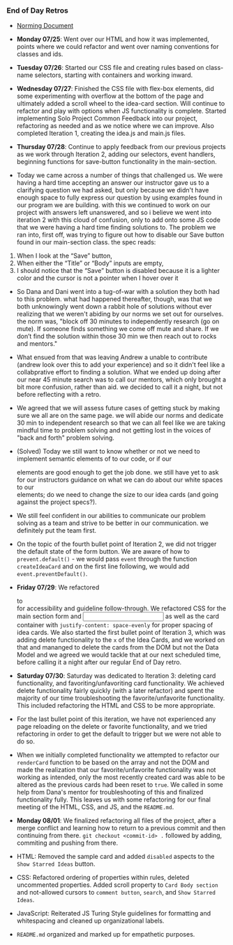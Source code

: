 ### End of Day Retros

- [Norming Document](https://docs.google.com/document/d/1UttTUx3zhpV8U_HjoPpFCG5bD5uQUUiAaoo7N7qsHFg/edit)

- **Monday 07/25**: Went over our HTML and how it was implemented, points where we could refactor and went over naming conventions for classes and ids.

- **Tuesday 07/26**: Started our CSS file and creating rules based on class-name selectors, starting with containers and working inward.

- **Wednesday 07/27**: Finished the CSS file with flex-box elements, did some experimenting with overflow at the bottom of the page and ultimately added a scroll wheel to the idea-card section. Will continue to refactor and play with options when JS functionality is complete. Started implementing Solo Project Common Feedback into our project, refactoring as needed and as we notice where we can improve. Also completed Iteration 1, creating the idea.js and main.js files.

- **Thursday 07/28**: Continue to apply feedback from our previous projects as we work through Iteration 2, adding our selectors, event handlers, beginning functions for save-button functionality in the main-section.
- Today we came across a number of things that challenged us. We were having a hard time accepting an answer our instructor gave us to a clarifying question we had asked, but only because we didn't have enough space to fully express our question by using examples found in our program we are building. with this we continued to work on our project with answers left unanswered, and so i believe we went into iteration 2 with this cloud of confusion, only to add onto some JS code that we were having a hard time finding solutions to. The problem we ran into, first off, was trying to figure out how to disable our Save button found in our main-section class. the spec reads: 
1.  When I look at the “Save” button,
2. When either the “Title” or “Body” inputs are empty,
3. I should notice that the “Save” button is disabled because it is a lighter color and the cursor is not a pointer when I hover over it
- So Dana and Dani went into a tug-of-war with a solution they both had to this problem. what had happened thereafter, though, was that we both unknowingly went down a rabbit hole of solutions without ever realizing that we weren't abiding by our norms we set out for ourselves. the norm was, "block off 30 minutes to independently research (go on mute). If someone finds something we come off mute and share. If we don’t find the solution within those 30 min we then reach out to rocks and mentors."
- What ensued from that was leaving Andrew a unable to contribute (andrew look over this to add your experience) and so it didn't feel like a collabprative effort to finding a solution. What we ended up doing after our near 45 minute search was to call our mentors, which only brought a bit more confusion, rather than aid. we decided to call it a night, but not before reflecting with a retro. 
- We agreed that we will assess future cases of getting stuck by making sure we all are on the same page. we will abide our norms and dedicate 30 min to independent research so that we can all feel like we are taking mindful time to problem solving and not getting lost in the voices of "back and forth" problem solving.
- (Solved) Today we still want to know whether or not we need to implement semantic elements of <forms> to our code, or if our <section> elements are good enough to get the job done. we still have yet to ask for our instructors guidance on what we can do about our white spaces to our <section class="idea section"> elements; do we need to change the size to our idea cards (and going against the project specs?).
- We still feel confident in our abilities to communicate our problem solving as a team and strive to be better in our communication. we definitely put the team first.
- On the topic of the fourth bullet point of Iteration 2, we did not trigger the default state of the form button. We are aware of how to `prevent.default()` - we would pass `event` through the function `createIdeaCard` and on the first line following, we would add `event.preventDefault()`.

- **Friday 07/29**: We refactored <section class="main-section"> to <form> for accessibility and guideline follow-through. We refactored CSS for the main section form <label> and <input> as well as the card container with `justify-content: space-evenly` for proper spacing of idea cards. We also started the first bullet point of Iteration 3, which was adding delete functionality to the `x` of the Idea Cards, and we worked on that and mananged to delete the cards from the DOM but not the Data Model and we agreed we would tackle that at our next scheduled time, before calling it a night after our regular End of Day retro.

- **Saturday 07/30**: Saturday was dedicated to Iteration 3: deleting card functionality, and favoriting/unfavoriting card functionality. We achieved delete functionality fairly quickly (with a later refactor) and spent the majority of our time troubleshooting the favorite/unfavorite functionality. This included refactoring the HTML and CSS to be more appropriate.
- For the last bullet point of this iteration, we have not experienced any page reloading on the delete or favorite functionality, and we tried refactoring in order to get the default to trigger but we were not able to do so.
- When we initially completed functionality we attempted to refactor our `renderCard` function to be based on the array and not the DOM and made the realization that our favorite/unfavorite functionality was not working as intended, only the most recently created card was able to be altered as the previous cards had been reset to `true`. We called in some help from Dana's mentor for troubleshooting of this and finalized functionality fully. This leaves us with some refactoring for our final meeting of the HTML, CSS, and JS, and the `README.md`.

- **Monday 08/01**: We finalized refactoring all files of the project, after a merge conflict and learning how to return to a previous commit and then continuing from there. `git checkout <commit-id> .` followed by adding, commiting and pushing from there.
- HTML: Removed the sample card and added `disabled` aspects to the `Show Starred Ideas` button.
- CSS: Refactored ordering of properties within rules, deleted uncommented properties. Added scroll property to `Card Body section` and not-allowed cursors to `comment button`, `search`, and `Show Starred Ideas`.
- JavaScript: Reiterated JS Turing Style guidelines for formatting and whitespacing and cleaned up organizational labels.
- `README.md` organized and marked up for empathetic purposes.